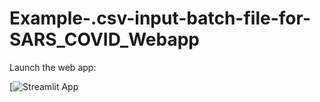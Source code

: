 # Example-.csv-input-batch-file-for-SARS_COVID_Webapp

Launch the web app:

[![Streamlit App](https://sars-covid-app.herokuapp.com/)
